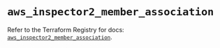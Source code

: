 # `aws_inspector2_member_association`

Refer to the Terraform Registry for docs: [`aws_inspector2_member_association`](https://registry.terraform.io/providers/hashicorp/aws/4.67.0/docs/resources/inspector2_member_association).

